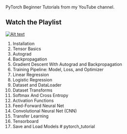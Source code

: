 PyTorch Beginner Tutorials from my YouTube channel.

## Watch the Playlist
  [![Alt text](https://img.youtube.com/vi/EMXfZB8FVUA/hqdefault.jpg)](https://www.youtube.com/watch?v=EMXfZB8FVUA&list=PLqnslRFeH2UrcDBWF5mfPGpqQDSta6VK4)
  
  1. Installation
  2. Tensor Basics
  3. Autograd
  4. Backpropagation
  5. Gradient Descent With Autograd and Backpropagation
  6. Training Pipeline: Model, Loss, and Optimizer
  7. Linear Regression
  8. Logistic Regression
  9. Dataset and DataLoader
  10. Dataset Transforms
  11. Softmax And Cross Entropy
  12. Activation Functions
  13. Feed-Forward Neural Net
  14. Convolutional Neural Net (CNN)
  15. Transfer Learning
  16. Tensorboard
  17. Save and Load Models
#   p y t o r c h _ t u t o r i a l  
 